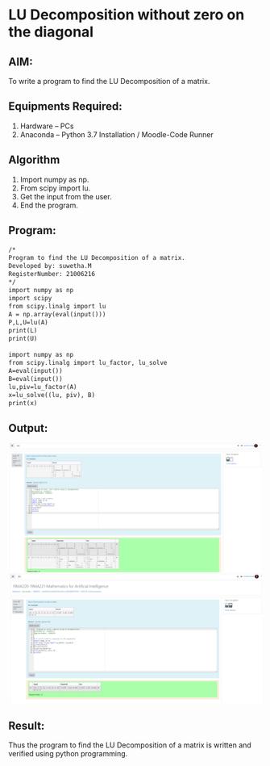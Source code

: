 # LU Decomposition without zero on the diagonal

## AIM:
To write a program to find the LU Decomposition of a matrix.

## Equipments Required:
1. Hardware – PCs
2. Anaconda – Python 3.7 Installation / Moodle-Code Runner

## Algorithm
1. Import numpy as np.
2. From scipy import lu.
3. Get the input from the user.
4. End the program.
## Program:
```
/*
Program to find the LU Decomposition of a matrix.
Developed by: suwetha.M
RegisterNumber: 21006216
*/
import numpy as np
import scipy
from scipy.linalg import lu
A = np.array(eval(input()))
P,L,U=lu(A)
print(L)
print(U)

import numpy as np
from scipy.linalg import lu_factor, lu_solve
A=eval(input())
B=eval(input())
lu,piv=lu_factor(A)
x=lu_solve((lu, piv), B)
print(x)
```
## Output:
![GitHub](gaussian1.png)
![GitHub](gaussian2.png)

## Result:
Thus the program to find the LU Decomposition of a matrix is written and verified using python programming.

